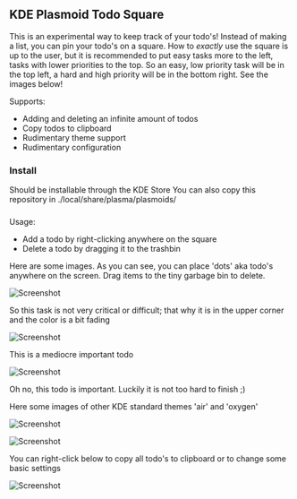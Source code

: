 ## KDE Plasmoid Todo Square

This is an experimental way to keep track of your todo's! Instead of making a
list, you can pin your todo's on a square. How to _exactly_ use the square is up
to the user, but it is recommended to put easy tasks more to the left, tasks with
lower priorities to the top. So an easy, low priority task will be in the top left,
a hard and high priority will be in the bottom right. See the images below!

Supports:
* Adding and deleting an infinite amount of todos
* Copy todos to clipboard
* Rudimentary theme support
* Rudimentary configuration

### Install
Should be installable through the KDE Store
You can also copy this repository in ./local/share/plasma/plasmoids/

###
Usage:
* Add a todo by right-clicking anywhere on the square
* Delete a todo by dragging it to the trashbin

Here are some images. As you can see, you can place 'dots' aka todo's anywhere
on the screen. Drag items to the tiny garbage bin to delete. 

![Screenshot](https://robinkrens.nl/plasmoids/plasmoid-todosquare1.png "screenshot")

So this task is not very critical or difficult; that why it is in the upper corner
and the color is a bit fading

![Screenshot](https://robinkrens.nl/plasmoids/plasmoid-todosquare4.png "screenshot")

This is a mediocre important todo

![Screenshot](https://robinkrens.nl/plasmoids/plasmoid-todosquare5.png "screenshot")

Oh no, this todo is important. Luckily it is not too hard to finish ;)

Here some images of other KDE standard themes 'air' and 'oxygen'

![Screenshot](https://robinkrens.nl/plasmoids/plasmoid-todosquare2.png "screenshot")

![Screenshot](https://robinkrens.nl/plasmoids/plasmoid-todosquare3.png "screenshot")

You can right-click below to copy all todo's to clipboard or to change some basic
settings

![Screenshot](https://robinkrens.nl/plasmoids/plasmoid-todosquare6.png "screenshot")
